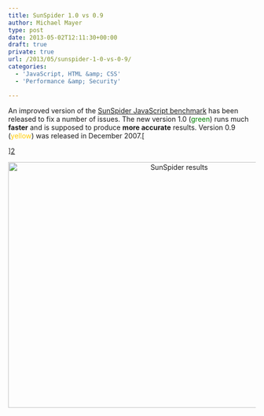 ```yaml
---
title: SunSpider 1.0 vs 0.9
author: Michael Mayer
type: post
date: 2013-05-02T12:11:30+00:00
draft: true
private: true
url: /2013/05/sunspider-1-0-vs-0-9/
categories:
  - 'JavaScript, HTML &amp; CSS'
  - 'Performance &amp; Security'

---
```

An improved version of the [SunSpider JavaScript benchmark][1] has been released to fix a number of issues. The new version 1.0 (<span style="color: #008000;">green</span>) runs much **faster** and is supposed to produce **more accurate** results. Version 0.9 (<span style="color: #ffcc00;">yellow</span>) was released in December 2007.[
  
][2] 

<p style="text-align: center;">
  <img class="aligncenter size-full wp-image-2551" alt="SunSpider results" src="https://lastzero.net/wp-content/uploads/2013/05/20130502020151.png" width="680" height="500" srcset="https://blog.liquidbytes.net/wp-content/uploads/2013/05/20130502020151.png 680w, https://blog.liquidbytes.net/wp-content/uploads/2013/05/20130502020151-500x367.png 500w" sizes="(max-width: 680px) 100vw, 680px" />
</p>

 [1]: http://www.webkit.org/perf/sunspider-1.0/sunspider-1.0/driver.html
 [2]: http://lastzero.net/wp-content/uploads/2013/05/20130502020151.png